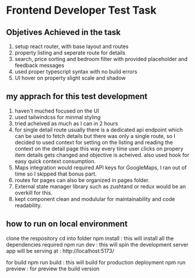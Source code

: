 # Frontend Developer Test Task

## Objetives Achieved in the task

1. setup react router, with base layout and routes
2. property listing and seperate route for details
3. search, price sorting and bedroom filter with provided placeholder and feedback messages
4. used proper typescript syntax with no build errors
5. UI hover on property slight scale and shadow

## my apprach for this test development

1. haven't muched focused on the UI
2. used tailwindcss for minmal styling
3. tried acheived as much as I can in 2 hours
4. for single detail route usually there is a dedicated api endpoint which can be used to fetch details
   but there was only a single route, so I decided to used context for setting on the listing and reading the context on the detail page this way every time user clicks on propery item details gets changed and
   objective is acheived. also used hook for easy quick context consumption.
5. Maps integration would required API keys for GoogleMaps, I ran out of time so I skipped that bonus part.
6. routes for pages can also be organized in pages folder.
7. External state manager library such as zushtand or redux would be an overkill for this.
8. kept component clean and modulular for maintainability and code readability.

## how to run on local environment

clone the respository cd into folder
npm install : this will install all the dependencies required
npm run dev : this will spin the development server
app will be serving at : http://localhost:5173/

for build
npm run build : this will build for production deployment
npm run preview : for preview the build version
